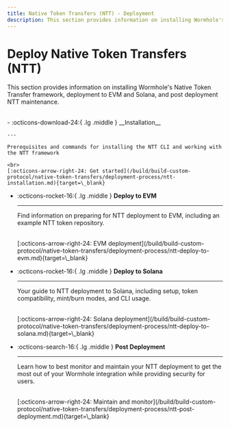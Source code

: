 ```yaml
---
title: Native Token Transfers (NTT) - Deployment
description: This section provides information on installing Wormhole's Native Token Transfer framework, deployment to EVM and Solana, and post deployment NTT maintenance.
---
```


# Deploy Native Token Transfers (NTT)

This section provides information on installing Wormhole's Native Token Transfer framework, deployment to EVM and Solana, and post deployment NTT maintenance.

<br>
<div class="grid cards" markdown>
-   :octicons-download-24:{ .lg .middle } __Installation__

    ---

    Prerequisites and commands for installing the NTT CLI and working with the NTT framework

    <br>
    [:octicons-arrow-right-24: Get started](/build/build-custom-protocol/native-token-transfers/deployment-process/ntt-installation.md){target=\_blank}

-   :octicons-rocket-16:{ .lg .middle } __Deploy to EVM__

    ---

    Find information on preparing for NTT deployment to EVM, including an example NTT token repository.

    <br>
    [:octicons-arrow-right-24: EVM deployment](/build/build-custom-protocol/native-token-transfers/deployment-process/ntt-deploy-to-evm.md){target=\_blank}


-   :octicons-rocket-16:{ .lg .middle } __Deploy to Solana__

    ---

    Your guide to NTT deployment to Solana, including setup, token compatibility, mint/burn modes, and CLI usage.

    <br>
    [:octicons-arrow-right-24: Solana deployment](/build/build-custom-protocol/native-token-transfers/deployment-process/ntt-deploy-to-solana.md){target=\_blank}

-   :octicons-search-16:{ .lg .middle } __Post Deployment__

    ---

    Learn how to best monitor and maintain your NTT deployment to get the most out of your Wormhole integration while providing security for users.

    <br>
    [:octicons-arrow-right-24: Maintain and monitor](/build/build-custom-protocol/native-token-transfers/deployment-process/ntt-post-deployment.md){target=\_blank}
</div>
<br>